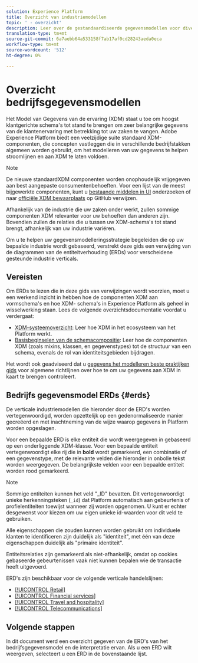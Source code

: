 ```yaml
---
solution: Experience Platform
title: Overzicht van industriemodellen
topic: ' - overzicht'
description: Leer over de gestandaardiseerde gegevensmodellen voor diverse de industrietakken die kunnen worden geconstrueerd gebruikend de componenten van het Model van de Gegevens van de Ervaring (XDM).
translation-type: tm+mt
source-git-commit: 6a7aebb64a533158f7ab17af0cd28243aeda0eca
workflow-type: tm+mt
source-wordcount: '512'
ht-degree: 0%

---
```



# Overzicht bedrijfsgegevensmodellen

Het Model van Gegevens van de ervaring (XDM) staat u toe om hoogst klantgerichte schema&#39;s tot stand te brengen om zeer belangrijke gegevens van de klantenervaring met betrekking tot uw zaken te vangen. Adobe Experience Platform biedt een veelzijdige suite standaard XDM-componenten, die concepten vastleggen die in verschillende bedrijfstakken algemeen worden gebruikt, om het modelleren van uw gegevens te helpen stroomlijnen en aan XDM te laten voldoen.

>[!NOTE]
>
>De nieuwe standaardXDM componenten worden onophoudelijk vrijgegeven aan best aangepaste consumentenbehoeften. Voor een lijst van de meest bijgewerkte componenten, kunt u [bestaande middelen in UI](../../ui/explore.md) onderzoeken of naar [officiële XDM bewaarplaats](https://github.com/adobe/xdm/tree/master/components) op GitHub verwijzen.

Afhankelijk van de industrie die uw zaken onder werkt, zullen sommige componenten XDM relevanter voor uw behoeften dan anderen zijn. Bovendien zullen de relaties die u tussen uw XDM-schema&#39;s tot stand brengt, afhankelijk van uw industrie variëren.

Om u te helpen uw gegevensmodelleringsstrategie begeleiden die op uw bepaalde industrie wordt gebaseerd, verstrekt deze gids een verwijzing van de diagrammen van de entiteitverhouding (ERDs) voor verscheidene gesteunde industrie verticals.

## Vereisten

Om ERDs te lezen die in deze gids van verwijzingen wordt voorzien, moet u een werkend inzicht in hebben hoe de componenten XDM aan vormschema&#39;s en hoe XDM- schema&#39;s in Experience Platform als geheel in wisselwerking staan. Lees de volgende overzichtsdocumentatie voordat u verdergaat:

* [XDM-systeemoverzicht](../../home.md): Leer hoe XDM in het ecosysteem van het Platform werkt.
* [Basisbeginselen van de schemacompositie](../../schema/composition.md): Leer hoe de componenten XDM (zoals mixins, klassen, en gegevenstypes) tot de structuur van een schema, evenals de rol van identiteitsgebieden bijdragen.

Het wordt ook geadviseerd dat u [gegevens het modelleren beste praktijken gids](../../schema/best-practices.md) voor algemene richtlijnen over hoe te om uw gegevens aan XDM in kaart te brengen controleert.

## Bedrijfs gegevensmodel ERDs {#erds}

De verticale industriemodellen die hieronder door de ERD&#39;s worden vertegenwoordigd, worden opzettelijk op een gedenormaliseerde manier gecreëerd en met inachtneming van de wijze waarop gegevens in Platform worden opgeslagen.

Voor een bepaalde ERD is elke entiteit die wordt weergegeven in gebaseerd op een onderliggende XDM-klasse. Voor een bepaalde entiteit vertegenwoordigt elke rij die in **bold** wordt gemarkeerd, een combinatie of een gegevenstype, met de relevante velden die hieronder in onbolle tekst worden weergegeven. De belangrijkste velden voor een bepaalde entiteit worden rood gemarkeerd.

>[!NOTE]
>
>Sommige entiteiten kunnen het veld &quot;_ID&quot; bevatten. Dit vertegenwoordigt unieke herkenningsteken (`_id`) dat Platform automatisch aan gebeurtenis of profielentiteiten toewijst wanneer zij worden opgenomen. U kunt er echter desgewenst voor kiezen om uw eigen unieke id-waarden voor dit veld te gebruiken.

Alle eigenschappen die zouden kunnen worden gebruikt om individuele klanten te identificeren zijn duidelijk als &quot;identiteit&quot;, met één van deze eigenschappen duidelijk als &quot;primaire identiteit&quot;.

Entiteitsrelaties zijn gemarkeerd als niet-afhankelijk, omdat op cookies gebaseerde gebeurtenissen vaak niet kunnen bepalen wie de transactie heeft uitgevoerd.

ERD&#39;s zijn beschikbaar voor de volgende verticale handelslijnen:

* [[!UICONTROL Retail]](./retail.md)
* [[!UICONTROL Financial services]](./financial.md)
* [[!UICONTROL Travel and hospitality]](./travel-hospitality.md)
* [[!UICONTROL Telecommunications]](./telecom.md)

## Volgende stappen

In dit document werd een overzicht gegeven van de ERD&#39;s van het bedrijfsgegevensmodel en de interpretatie ervan. Als u een ERD wilt weergeven, selecteert u een ERD in de bovenstaande lijst.